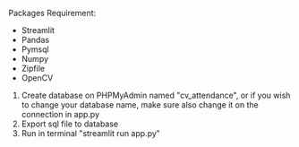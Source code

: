Packages Requirement:
- Streamlit
- Pandas
- Pymsql
- Numpy
- Zipfile
- OpenCV

1. Create database on PHPMyAdmin named "cv_attendance", or if you wish to change your database name, make sure also change it on the connection in app.py
2. Export sql file to database
3. Run in terminal "streamlit run app.py"
